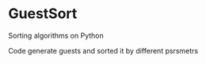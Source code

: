 # GuestSort

Sorting algorithms on Python

Code generate guests and sorted it by different psrsmetrs 
